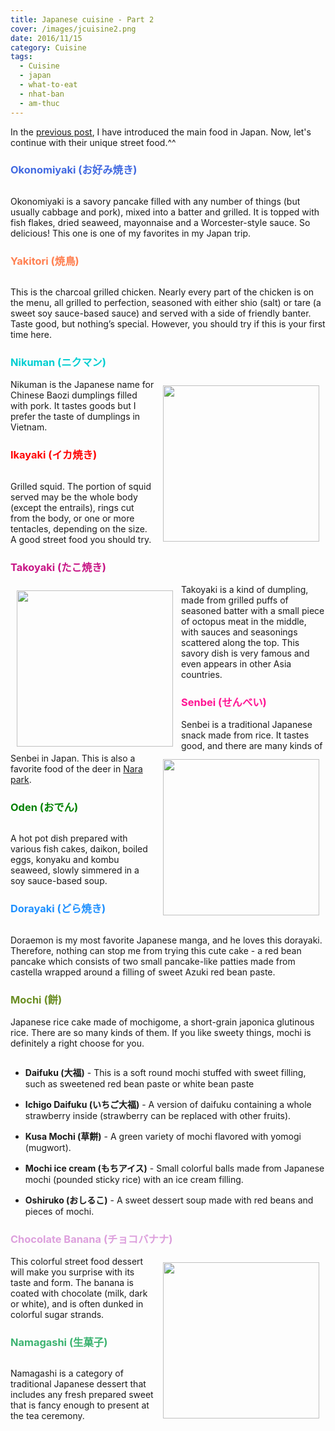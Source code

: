 ```yaml
---
title: Japanese cuisine - Part 2
cover: /images/jcuisine2.png
date: 2016/11/15
category: Cuisine
tags:
  - Cuisine
  - japan
  - what-to-eat
  - nhat-ban
  - am-thuc
---
```


In the <a href="http://aquabubu.com/en/Japanese-cuisine-Part-1/" target="_blank">previous post</a>, I have introduced the main food in Japan. Now, let's continue with their unique street food.^^

### <span style="color:royalblue">Okonomiyaki (お好み焼き)</span>

<figure style="width: 600px" class="align-center">
  <img src="./okonomiyaki.png" alt="">
  <figcaption></figcaption>
</figure>

Okonomiyaki is a savory pancake filled with any number of things (but usually cabbage and pork), mixed into a batter and grilled. It is topped with fish flakes, dried seaweed, mayonnaise and a Worcester-style sauce. So delicious! This one is one of my favorites in my Japan trip. 

### <span style="color:coral">Yakitori (焼鳥)</span >

<figure style="width: 600px" class="align-center">
  <img src="./yakitori.png" alt="">
  <figcaption></figcaption>
</figure>

This is the charcoal grilled chicken. Nearly every part of the chicken is on the menu, all grilled to perfection, seasoned with either shio (salt) or tare (a sweet soy sauce-based sauce) and served with a side of friendly banter. Taste good, but nothing’s special. However, you should try if this is your first time here.

### </span><span style="color:darkturquoise">Nikuman (ニクマン)</span>

<img align="right" style="width:250px; padding: 10px" src="./nikuman.png"> Nikuman is the Japanese name for Chinese Baozi dumplings filled with pork. It tastes goods but I prefer the taste of dumplings in Vietnam.

### <span style="color:red">Ikayaki (イカ焼き)</span>

<figure style="width: 600px" class="align-center">
  <img src="./ikayaki.png" alt="">
  <figcaption></figcaption>
</figure>

Grilled squid. The portion of squid served may be the whole body (except the entrails), rings cut from the body, or one or more tentacles, depending on the size. A good street food you should try.

### <span style="color:mediumvioletred">Takoyaki (たこ焼き)</span>

<img align="left" style="width:250px; padding: 10px" src="./takoyaki.png"> Takoyaki is a kind of dumpling, made from grilled puffs of seasoned batter with a small piece of octopus meat in the middle, with sauces and seasonings scattered along the top. This savory dish is very famous and even appears in other Asia countries.

### <span style="color:deeppink">Senbei (せんべい)</span>

<img align="right" style="width:250px; padding: 10px" src="./senbei.png"> Senbei is a traditional Japanese snack made from rice. It tastes good, and there are many kinds of Senbei in Japan. This is also a favorite food of the deer in <a href="http://aquabubu.com/en/Japan-travel-Nara-Deer-Park/" target="_blank">Nara park</a>.

### <span style="color:green">Oden (おでん)</span>

<figure style="width: 600px" class="align-center">
  <img src="./oden.png" alt="">
  <figcaption></figcaption>
</figure>

A hot pot dish prepared with various fish cakes, daikon, boiled eggs, konyaku and kombu seaweed, slowly simmered in a soy sauce-based soup. 

### <span style="color:dodgerblue"> Dorayaki (どら焼き)</span>

<figure style="width: 600px" class="align-center">
  <img src="./dorayaki.png" alt="">
  <figcaption></figcaption>
</figure>

Doraemon is my most favorite Japanese manga, and he loves this dorayaki. Therefore, nothing can stop me from trying this cute cake - а red bean pancake which consists of two small pancake-like patties made from castella wrapped around a filling of sweet Azuki red bean paste.

### <span style="color:olivedrab">Mochi (餅)</span>

Japanese rice cake made of mochigome, a short-grain japonica glutinous rice. There are so many kinds of them. If you like sweety things, mochi is definitely a right choose for you.

<figure style="width: 600px" class="align-center">
  <img src="./mochi.png" alt="">
  <figcaption></figcaption>
</figure>

  * **Daifuku (大福)** - This is a soft round mochi stuffed with sweet filling, such as sweetened red bean paste or white bean paste

  * **Ichigo Daifuku (いちご大福)** - A version of daifuku containing a whole strawberry inside (strawberry can be replaced with other fruits).

  * **Kusa Mochi (草餅)** - A green variety of mochi flavored with yomogi (mugwort).

  * **Mochi ice cream (もちアイス)** - Small colorful balls made from Japanese mochi (pounded sticky rice) with an ice cream filling.

  * **Oshiruko (おしるこ)** - A sweet dessert soup made with red beans and pieces of mochi.

### </span><span style="color:plum">Chocolate Banana (チョコバナナ)</span>

<img align="right" style="width:250px; padding: 10px" src="./chocolatebanana.png"> This colorful street food dessert will make you surprise with its taste and form. The banana is coated with chocolate (milk, dark or white), and is often dunked in colorful sugar strands.

### <span style="color:mediumseagreen">Namagashi (生菓子)</span>

<figure style="width: 600px" class="align-center">
  <img src="./namagashi.png" alt="">
  <figcaption></figcaption>
</figure>

Namagashi is a category of traditional Japanese dessert that includes any fresh prepared sweet that is fancy enough to present at the tea ceremony.

